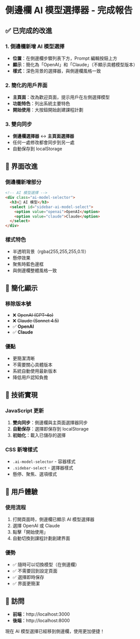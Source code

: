 # 側邊欄 AI 模型選擇器 - 完成報告

## ✅ 已完成的改進

### 1. 側邊欄新增 AI 模型選擇

- **位置**：在側邊欄步驟列表下方，Prompt 編輯按鈕上方
- **顯示**：簡化為「OpenAI」和「Claude」（不顯示具體模型版本）
- **樣式**：深色背景的選擇器，與側邊欄風格一致

### 2. 簡化的用戶界面

- **主頁面**：改為歡迎頁面，提示用戶在左側選擇模型
- **功能特色**：列出系統主要特色
- **開始使用**：大按鈕開始創建課程計劃

### 3. 雙向同步

- **側邊欄選擇器** ↔ **主頁面選擇器**
- 任何一處修改都會同步到另一處
- 自動保存到 localStorage

## 🎨 界面改進

### 側邊欄新增部分

```html
<!-- AI 模型選擇 -->
<div class="ai-model-selector">
  <h3>🤖 AI 模型</h3>
  <select id="sidebar-ai-model-select">
    <option value="openai">OpenAI</option>
    <option value="claude">Claude</option>
  </select>
</div>
```

### 樣式特色

- 半透明背景（rgba(255,255,255,0.1)）
- 懸停效果
- 聚焦時藍色邊框
- 與側邊欄整體風格一致

## 📝 簡化顯示

### 移除版本號

- ❌ ~~OpenAI (GPT-4o)~~
- ❌ ~~Claude (Sonnet 4.5)~~
- ✅ **OpenAI**
- ✅ **Claude**

### 優點

- 更簡潔清晰
- 不需要關心具體版本
- 系統自動使用最新版本
- 降低用戶認知負擔

## 🔧 技術實現

### JavaScript 更新

1. **雙向同步**：側邊欄與主頁面選擇器同步
2. **自動保存**：選擇即保存到 localStorage
3. **初始化**：載入已儲存的選擇

### CSS 新增樣式

- `.ai-model-selector` - 容器樣式
- `.sidebar-select` - 選擇器樣式
- 懸停、聚焦、選項樣式

## 🎯 用戶體驗

### 使用流程

1. 打開頁面時，側邊欄已顯示 AI 模型選擇器
2. 選擇 OpenAI 或 Claude
3. 點擊「開始使用」
4. 自動切換到課程計劃創建界面

### 優勢

- ✅ 隨時可以切換模型（在側邊欄）
- ✅ 不需要回到設定頁面
- ✅ 選擇即時保存
- ✅ 界面更簡潔

## 🚀 訪問

- **前端**：http://localhost:3000
- **後端**：http://localhost:8000

現在 AI 模型選擇已經移到側邊欄，使用更加便捷！
